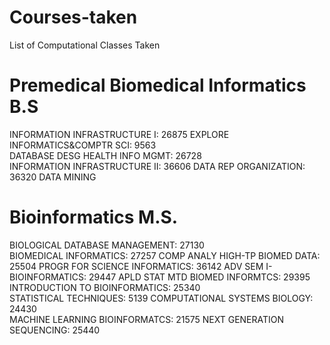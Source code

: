 # Courses-taken
List of Computational Classes Taken

# Premedical Biomedical Informatics B.S
INFORMATION INFRASTRUCTURE I: 26875	
EXPLORE INFORMATICS&COMPTR SCI: 9563	
DATABASE DESG HEALTH INFO MGMT: 26728	
INFORMATION INFRASTRUCTURE II: 36606
DATA REP ORGANIZATION: 36320
DATA MINING


# Bioinformatics M.S.
 BIOLOGICAL DATABASE MANAGEMENT: 27130	
 BIOMEDICAL INFORMATICS: 27257
 COMP ANALY HIGH-TP BIOMED DATA: 25504
 PROGR FOR SCIENCE INFORMATICS: 36142
 ADV SEM I-BIOINFORMATICS: 29447
 APLD STAT MTD BIOMED INFORMTCS: 29395	
 INTRODUCTION TO BIOINFORMATICS: 25340	
 STATISTICAL TECHNIQUES: 5139
 COMPUTATIONAL SYSTEMS BIOLOGY: 24430	
 MACHINE LEARNING BIOINFORMATCS: 21575
 NEXT GENERATION SEQUENCING: 25440
 
